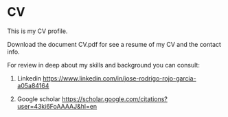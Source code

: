 # CV
This is my CV profile. 

Download the document CV.pdf for see a resume of my CV and the contact info.


For review in deep about my skills and background you can consult:

1) Linkedin
https://www.linkedin.com/in/jose-rodrigo-rojo-garcia-a05a84164

2) Google scholar
https://scholar.google.com/citations?user=43ki6FoAAAAJ&hl=en

 


